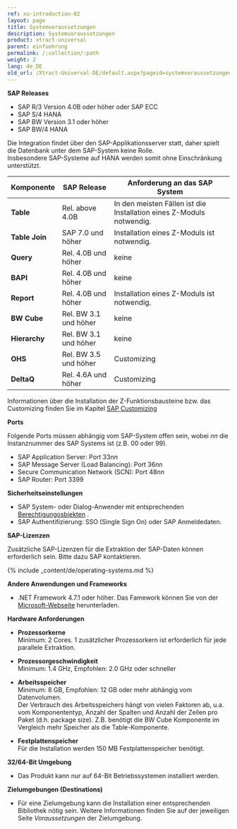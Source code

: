 ```yaml
---
ref: xu-introduction-02
layout: page
title: Systemvoraussetzungen
description: Systemvoraussetzungen
product: xtract-universal
parent: einfuehrung
permalink: /:collection/:path
weight: 2
lang: de_DE
old_url: /Xtract-Universal-DE/default.aspx?pageid=systemvoraussetzungen
---
```


**SAP Releases**
 	
- SAP R/3 Version 4.0B oder höher oder SAP ECC
- SAP S/4 HANA
- SAP BW Version 3.1 oder höher
- SAP BW/4 HANA

Die Integration findet über den SAP-Applikationsserver statt, daher spielt die Datenbank unter dem SAP-System keine Rolle.<br>
Insbesondere SAP-Systeme auf HANA werden somit ohne Einschränkung unterstützt.

| Komponente    | SAP Release            | Anforderung an das SAP System                                        |
|---------------|------------------------|----------------------------------------------------------------------|
| **Table**     | Rel. above 4.0B        | In den meisten Fällen ist die Installation eines Z-Moduls notwendig. |
| **Table Join** | SAP 7.0 und höher     | Installation eines Z-Moduls ist notwendig. |
| **Query**     | Rel. 4.0B und höher   | keine                                                               |
| **BAPI**      | Rel. 4.0B und höher   | keine                                                               |
| **Report**    | Rel. 4.0B und höher   | Installation eines Z-Moduls ist notwendig.                           |
| **BW Cube**   | Rel. BW 3.1 und höher | keine                                                               |
| **Hierarchy** | Rel. BW 3.1 und höher | keine                                                               |
| **OHS**       | Rel. BW 3.5 und höher | Customizing                                                        |
| **DeltaQ**    | Rel. 4.6A und höher  | Customizing                                                         |

Informationen über die Installation der Z-Funktionsbausteine bzw. das Customizing finden Sie im Kapitel [SAP Customizing](https://help.theobald-software.com/de/xtract-universal/sap-customizing)

**Ports**

Folgende Ports müssen abhängig vom SAP-System offen sein,
wobei *nn* die Instanznummer des SAP Systems ist (z.B. 00 oder 99). <br>

- SAP Application Server: Port 33*nn*
- SAP Message Server (Load Balancing): Port 36*nn*
- Secure Communication Network (SCN): Port 48*nn*
- SAP Router: Port 3399

**Sicherheitseinstellungen** <br> 	
- SAP System- oder Dialog-Anwender mit entsprechenden [Berechtigungosbjekten](https://kb.theobald-software.com/sap/authority-objects-sap-user-rights) .
- SAP Authentifizierung: SSO (Single Sign On) oder SAP Anmeldedaten.


**SAP-Lizenzen** <br>

Zusätzliche SAP-Lizenzen für die Extraktion der SAP-Daten können erforderlich sein. Bitte dazu SAP kontaktieren.

{% include _content/de/operating-systems.md %}

**Andere Anwendungen und Frameworks** <br> 	
- .NET Framework 4.7.1 oder höher. Das Famework können Sie von der [Microsoft-Webseite](https://www.microsoft.com/de-de/download/details.aspx?id=56116) herunterladen.

**Hardware Anforderungen**
 	
- **Prozessorkerne** <br>
		Minimum: 2 Cores. 
		1 zusätzlicher Prozessorkern ist erforderlich für jede parallele Extraktion. 

- **Prozessorgeschwindigkeit**  <br>
		Minimum: 1.4 GHz, Empfohlen: 2.0 GHz oder schneller 

- **Arbeitsspeicher** <br>
		Minimum: 8 GB, Empfohlen: 12 GB oder mehr abhängig vom Datenvolumen.<br>
		Der Verbrauch des Arbeitsspeichers hängt von vielen Faktoren ab, u.a. vom Komponententyp, Anzahl der Spalten und Anzahl der Zeilen pro Paket (d.h. package size). Z.B. benötigt die BW Cube Komponente im Vergleich mehr Speicher als die Table-Komponente. <br>

- **Festplattenspeicher** <br>
		Für die Installation werden 150 MB Festplattenspeicher benötigt. 

**32/64-Bit Umgebung** <br> 	
- Das Produkt kann nur auf 64-Bit Betriebssystemen installiert werden.

**Zielumgebungen (Destinations)** <br>
- Für eine Zielumgebung kann die Installation einer entsprechenden Bibliothek nötig sein. Weitere Informationen finden Sie auf der jeweiligen Seite *Voraussetzungen* der Zielumgebung.
